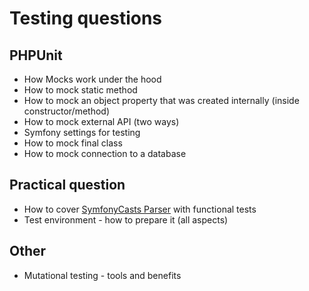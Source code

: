 # Testing questions

## PHPUnit
- How Mocks work under the hood
- How to mock static method
- How to mock an object property that was created internally (inside constructor/method)
- How to mock external API (two ways)
- Symfony settings for testing
- How to mock final class
- How to mock connection to a database

## Practical question
- How to cover [SymfonyCasts Parser](https://github.com/glaphire/symfonycasts_parser) with functional tests
- Test environment - how to prepare it (all aspects)

## Other
- Mutational testing - tools and benefits